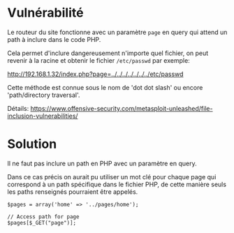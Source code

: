 # Vulnérabilité

Le routeur du site fonctionne avec un paramètre `page` en query qui attend un path à inclure dans le code PHP.

Cela permet d'inclure dangereusement n'importe quel fichier, on peut revenir à la racine et obtenir le fichier `/etc/passwd` par exemple:

http://192.168.1.32/index.php?page=../../../../../../../etc/passwd

Cette méthode est connue sous le nom de 'dot dot slash' ou encore 'path/directory traversal'.

Détails:
https://www.offensive-security.com/metasploit-unleashed/file-inclusion-vulnerabilities/

# Solution

Il ne faut pas inclure un path en PHP avec un paramètre en query.

Dans ce cas précis on aurait pu utiliser un mot clé pour chaque page qui correspond à un path spécifique dans le fichier PHP, de cette manière seuls les paths renseignés pourraient être appelés.

```
$pages = array('home' => '../pages/home');

// Access path for page
$pages[$_GET("page")];
```
